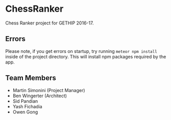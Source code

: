 # ChessRanker
Chess Ranker project for GETHIP 2016-17.

## Errors
Please note, if you get errors on startup, try running `meteor npm install` inside of the project directory. This will install npm packages required by the app.

## Team Members
- Martin Simonini (Project Manager)
- Ben Wingerter (Architect)
- Sid Pandian
- Yash Fichadia
- Owen Gong
